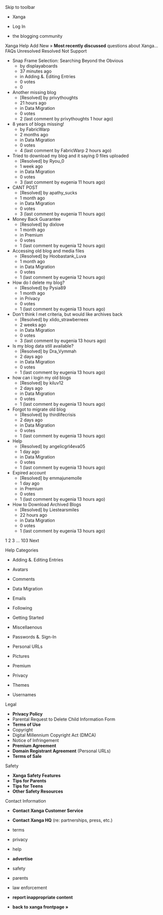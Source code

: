 Skip to toolbar

*   Xanga

*   Log In

*   the blogging community

Xanga Help Add New » **Most recently discussed** questions about Xanga… FAQs Unresolved Resolved Not Support

*   Snap Frame Selection: Searching Beyond the Obvious
    *   by displayaboards
    *   37 minutes ago
    *   in Adding &. Editing Entries
    *   0 votes
    *   0
*   Another missing blog
    *   \[Resolved\] by privythoughts
    *   21 hours ago
    *   in Data Migration
    *   0 votes
    *   2 (last comment by privythoughts 1 hour ago)
*   8 years of blogs missing!
    *   by FabricWarp
    *   2 months ago
    *   in Data Migration
    *   0 votes
    *   4 (last comment by FabricWarp 2 hours ago)
*   Tried to download my blog and it saying 0 files uploaded
    *   \[Resolved\] by Ryou\_0
    *   1 week ago
    *   in Data Migration
    *   0 votes
    *   3 (last comment by eugenia 11 hours ago)
*   CANT POST
    *   \[Resolved\] by apathy\_sucks
    *   1 month ago
    *   in Data Migration
    *   0 votes
    *   3 (last comment by eugenia 11 hours ago)
*   Money Back Guarantee
    *   \[Resolved\] by dixlove
    *   1 month ago
    *   in Premium
    *   0 votes
    *   1 (last comment by eugenia 12 hours ago)
*   Accessing old blog and media files
    *   \[Resolved\] by Hoobastank\_Luva
    *   1 month ago
    *   in Data Migration
    *   0 votes
    *   1 (last comment by eugenia 12 hours ago)
*   How do I delete my blog?
    *   \[Resolved\] by Pysia89
    *   1 month ago
    *   in Privacy
    *   0 votes
    *   1 (last comment by eugenia 13 hours ago)
*   Don't think I met criteria, but would like archives back
    *   \[Resolved\] by xlido\_strawberreex
    *   2 weeks ago
    *   in Data Migration
    *   0 votes
    *   3 (last comment by eugenia 13 hours ago)
*   Is my blog data still available?
    *   \[Resolved\] by Dra\_Vymmah
    *   2 days ago
    *   in Data Migration
    *   0 votes
    *   1 (last comment by eugenia 13 hours ago)
*   how can i login my old blogs
    *   \[Resolved\] by kiluv12
    *   2 days ago
    *   in Data Migration
    *   0 votes
    *   1 (last comment by eugenia 13 hours ago)
*   Forgot to migrate old blog
    *   \[Resolved\] by thirdlifecrisis
    *   2 days ago
    *   in Data Migration
    *   0 votes
    *   1 (last comment by eugenia 13 hours ago)
*   Help
    *   \[Resolved\] by angelicgrl4eva05
    *   1 day ago
    *   in Data Migration
    *   0 votes
    *   1 (last comment by eugenia 13 hours ago)
*   Expired account
    *   \[Resolved\] by emmajunemolle
    *   1 day ago
    *   in Premium
    *   0 votes
    *   1 (last comment by eugenia 13 hours ago)
*   How to Download Archived Blogs
    *   \[Resolved\] by Liestearsmiles
    *   22 hours ago
    *   in Data Migration
    *   0 votes
    *   1 (last comment by eugenia 13 hours ago)

1 2 3 ... 103 Next

Help Categories

*   Adding &. Editing Entries
*   Avatars
*   Comments
*   Data Migration
*   Emails
*   Following
*   Getting Started
*   Miscellaenous

*   Passwords &. Sign-In
*   Personal URLs
*   Pictures
*   Premium
*   Privacy
*   Themes
*   Usernames

Legal

*   **Privacy Policy**
*   Parental Request to Delete Child Information Form
*   **Terms of Use**
*   Copyright
*   Digital Millennium Copyright Act (DMCA)
*   Notice of Infringement
*   **Premium Agreement**
*   **Domain Registrant Agreement** (Personal URLs)
*   **Terms of Sale**

Safety

*   **Xanga Safety Features**
*   **Tips for Parents**
*   **Tips for Teens**
*   **Other Safety Resources**

Contact Information

*   **Contact Xanga Customer Service**
*   **Contact Xanga HQ** (re: partnerships, press, etc.)

*   terms
*   privacy
*   help
*   **advertise**

*   safety
*   parents
*   law enforcement
*   **report inappropriate content**

*   **back to xanga frontpage »**